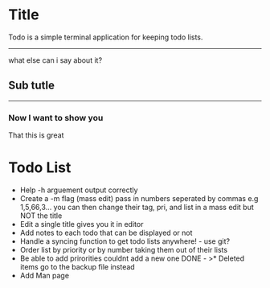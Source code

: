 # Title

Todo is a simple terminal application for keeping todo lists.

----
what else can i say about it?

## Sub tutle

----

### Now I want to show you

That this is great

# Todo List 

* Help -h arguement output correctly
* Create a -m flag (mass edit) pass in numbers seperated by commas
e.g 1,5,66,3...  you can then change their tag, pri, and list in a mass edit but NOT the title
* Edit a single title gives you it in editor
* Add notes to each todo that can be displayed or not
* Handle a syncing function to get todo lists anywhere! - use git?
* Order list by priority or by number taking them out of their lists
* Be able to add prirorities couldnt add a new one
DONE - >* Deleted items go to the backup file instead
* Add Man page 
